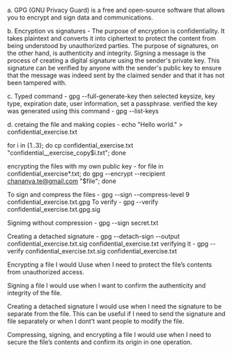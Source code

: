 a. GPG (GNU Privacy Guard) is a free and open-source software that allows you to encrypt and sign data and communications.

b. Encryption vs signatures - The purpose of encryption is confidentiality. It takes plaintext and converts it into ciphertext to protect the content from being understood by unauthorized parties.
The purpose of signatures, on the other hand, is authenticity and integrity. Signing a message is the process of creating a digital signature using the sender's private key. This signature can be verified by anyone with the sender's public key to ensure that the message was indeed sent by the claimed sender and that it has not been tampered with.

c. Typed command - 
gpg --full-generate-key
then selected keysize, key type, expiration date, user information, set a passphrase. 
verified the key was generated using this command - 
gpg --list-keys

d. cretaing the file and making copies -
echo "Hello world." > confidential_exercise.txt

for i in {1..3}; do cp confidential_exercise.txt "confidential__exercise_copy$i.txt"; done

encrypting the files with my own public key -
for file in confidential_exercise*.txt; do gpg --encrypt --recipient chananya.te@gmail.com "$file"; done

To sign and compress the files - 
gpg --sign --compress-level 9 confidential_exercise.txt.gpg
To verify - 
gpg --verify confidential_exercise.txt.gpg.sig

Signimg without compression -
gpg --sign secret.txt

Creating a detached signature - 
gpg --detach-sign --output confidential_exercise.txt.sig confidential_exercise.txt
verifying it - 
gpg --verify confidential_exercise.txt.sig confidential_exercise.txt

Encrypting a file I would Uuse when I need to protect the file’s contents from unauthorized access.

Signing a file I would use when I want to confirm the authenticity and integrity of the file.

Creating a detached signature I would use when I need the signature to be separate from the 
file. This can be useful if I need to send the signature and file separately or when I dont't want people to modify the file. 

Compressing, signing, and encrypting a file I would use when I need to secure the file’s contents and confirm its origin in one operation. 
